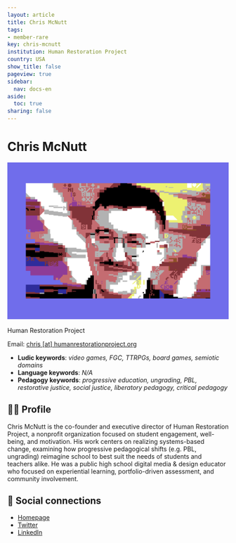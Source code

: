 ```yaml
---
layout: article
title: Chris McNutt
tags:
- member-rare
key: chris-mcnutt
institution: Human Restoration Project
country: USA
show_title: false
pageview: true
sidebar:
  nav: docs-en
aside:
  toc: true
sharing: false
---
```


# Chris McNutt

<div class="card">
  <div class="card__image">
    <img class="image" src="/assets/images/chris-mcnutt-petscii.png"/>
    <div class="overlay overlay--bottom">
      <p>Human Restoration Project</p>
    </div>
  </div>
</div>

Email: [chris [at] humanrestorationproject.org](mailto:chris@humanrestorationproject.org)

- **Ludic keywords**: *video games, FGC, TTRPGs, board games, semiotic domains*
- **Language keywords**: *N/A*
- **Pedagogy keywords**: *progressive education, ungrading, PBL, restorative justice, social justice, liberatory pedagogy, critical pedagogy*

<!--more-->

## 👨‍🏫 Profile

Chris McNutt is the co-founder and executive director of Human Restoration Project, a nonprofit organization focused on student engagement, well-being, and motivation. His work centers on realizing systems-based change, examining how progressive pedagogical shifts (e.g. PBL, ungrading) reimagine school to best suit the needs of students and teachers alike. He was a public high school digital media & design educator who focused on experiential learning, portfolio-driven assessment, and community involvement.


## 💬 Social connections

- [Homepage](humanrestorationproject.org)
- [Twitter](https://twitter.com/McNuttEdu)
- [LinkedIn](https://www.linkedin.com/in/chris-mcnutt/)
